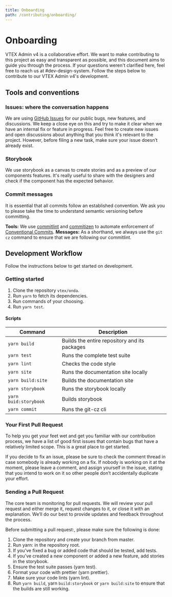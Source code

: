 ```yaml
---
title: Onboarding
path: /contributing/onboarding/
---
```


# Onboarding

VTEX Admin v4 is a collaborative effort. We want to make contributing to this project as easy and transparent as possible, and this document aims to guide you through the process. If your questions weren't clarified here, feel free to reach us at #dev-design-system. Follow the steps below to contribute to our VTEX Admin v4's development.

## Tools and conventions

### Issues: where the conversation happens

We are using [GitHub Issues](https://github.com/vtex/onda/issues) for our public bugs, new features, and discussions. We keep a close eye on this and try to make it clear when we have an internal fix or feature in progress. Feel free to create new issues and open discussions about anything that you think it's relevant to the project. However, before filing a new task, make sure your issue doesn’t already exist.

### Storybook

We use storybook as a canvas to create stories and as a preview of our components features. It's really useful to share with the designers and check if the component has the expected behavior.

### Commit messages

It is essential that all commits follow an established convention. We ask you to please take the time to understand semantic versioning before committing.

**Tools:** We use [commitlint](https://commitlint.js.org/#/) and [commitizen](http://commitizen.github.io/cz-cli/) to automate enforcement of [Conventional Commits](https://www.conventionalcommits.org/).
**Messages:** As a shorthand, we always use the `git cz` command to ensure that we are following our commitlint.

## Development Workflow

Follow the instructions below to get started on development.

### Getting started

1.  Clone the repository `vtex/onda`.
2.  Run `yarn` to fetch its dependencies.
3.  Run commands of your choosing.
4.  Run `yarn test`.

#### Scripts

| Command               | Description                                   |
| --------------------- | --------------------------------------------- |
| `yarn build`          | Builds the entire repository and its packages |
| `yarn test`           | Runs the complete test suite                  |
| `yarn lint`           | Checks the code style                         |
| `yarn site`           | Runs the documentation site locally           |
| `yarn build:site`     | Builds the documentation site                 |
| `yarn storybook`      | Runs the storybook locally                    |
| `yarn buid:storybook` | Builds storybook                              |
| `yarn commit`         | Runs the git-cz cli                           |

### Your First Pull Request

To help you get your feet wet and get you familiar with our contribution process, we have a list of good first issues that contain bugs that have a relatively limited scope. This is a great place to get started.

If you decide to fix an issue, please be sure to check the comment thread in case somebody is already working on a fix. If nobody is working on it at the moment, please leave a comment, and assign yourself in the issue, stating that you intend to work on it so other people don’t accidentally duplicate your effort.

### Sending a Pull Request

The core team is monitoring for pull requests. We will review your pull request and either merge it, request changes to it, or close it with an explanation. We’ll do our best to provide updates and feedback throughout the process.

Before submitting a pull request:, please make sure the following is done:

1.  Clone the repository and create your branch from master.
2.  Run yarn: in the repository root.
3.  If you’ve fixed a bug or added code that should be tested, add tests.
4.  If you've created a new component or added a new feature, add stories in the storybook.
5.  Ensure the test suite passes (yarn test).
6.  Format your code with prettier (yarn prettier).
7.  Make sure your code lints (yarn lint).
8.  Run `yarn build`, yarn `build:storybook` or `yarn build:site` to ensure that the builds are still working.
